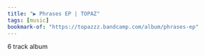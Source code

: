 ```yaml
---
title: "▶︎ Phrases EP | TOPAZ"
tags: [music]
bookmark-of: "https://topazzz.bandcamp.com/album/phrases-ep"
---
```

6 track album